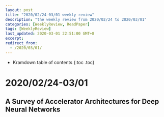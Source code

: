 ```yaml
---
layout: post
title: "2020/02/24-03/01 weekly review"
description: "the weekly review from 2020/02/24 to 2020/03/01"
categories: [WeeklyReview, ReadPaper]
tags: [WeeklyReview]
last_updated: 2020-03-01 22:51:00 GMT+8
excerpt: 
redirect_from:
  - /2020/03/01/
---
```


* Kramdown table of contents
{:toc .toc}
# 2020/02/24-03/01

## A Survey of Accelerator Architectures for Deep Neural Networks

